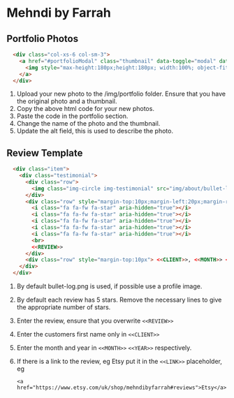 # Mehndi by Farrah

## Portfolio Photos
```html
  <div class="col-xs-6 col-sm-3">
    <a href="#portfolioModal" class="thumbnail" data-toggle="modal" data-target="#portfolioModal" data-img-url="img/portfolio/mehndi_1.jpg">
      <img style="max-height:180px;height:180px; width:100%; object-fit:cover;" src="img/portfolio/mehndi_1_th.jpg" alt="Mehndi heart two hands">
    </a>
  </div>
```
1. Upload your new photo to the /img/portfolio folder. Ensure that you have the original photo and a thumbnail.
2. Copy the above html code for your new photos.
3. Paste the code in the portfolio section.
4. Change the name of the photo and the thumbnail.
5. Update the alt field, this is used to describe the photo.

## Review Template
```html
  <div class="item">
    <div class="testimonial">
      <div class="row">
        <img class="img-circle img-testimonial" src="img/about/bullet-logo.png" alt="...">
      </div>
      <div class="row" style="margin-top:10px;margin-left:20px;margin-right:20px;">
        <i class="fa fa-fw fa-star" aria-hidden="true"></i>
        <i class="fa fa-fw fa-star" aria-hidden="true"></i>
        <i class="fa fa-fw fa-star" aria-hidden="true"></i>
        <i class="fa fa-fw fa-star" aria-hidden="true"></i>
        <i class="fa fa-fw fa-star" aria-hidden="true"></i>
        <br>
        <<REVIEW>>
      </div>
      <div class="row" style="margin-top:10px"> <<CLIENT>>, <<MONTH>> <<YEAR>>, <<LINK>></div>
    </div>
  </div>
  ```
  
  1. By default bullet-log.png is used, if possible use a profile image.
  2. By default each review has 5 stars. Remove the necessary lines to give the appropriate number of stars.
  3. Enter the review, ensure that you overwrite ```<<REVIEW>>```
  4. Enter the customers first name only in ```<<CLIENT>>```
  5. Enter the month and year in ```<<MONTH>>``` ```<<YEAR>>``` respectively.
  6. If there is a link to the review, eg Etsy put it in the ```<<LINK>>``` placeholder, eg

     ```<a href="https://www.etsy.com/uk/shop/mehndibyfarrah#reviews">Etsy</a>```  
